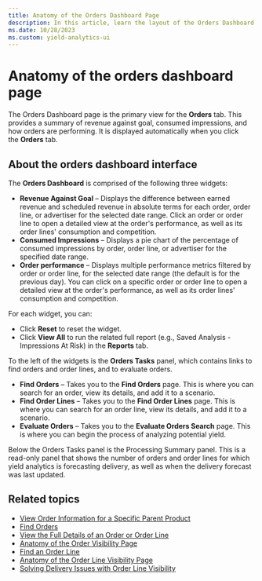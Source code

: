 ```yaml
---
title: Anatomy of the Orders Dashboard Page
description: In this article, learn the layout of the Orders Dashboard page.
ms.date: 10/28/2023
ms.custom: yield-analytics-ui
---
```


# Anatomy of the orders dashboard page

The Orders Dashboard page is the primary view for the **Orders** tab. This provides a summary of revenue against goal, consumed impressions, and how orders are performing. It is displayed automatically when you click the **Orders** tab.

## About the orders dashboard interface

The **Orders Dashboard** is comprised of the following three widgets:

- **Revenue Against Goal** – Displays the difference between earned revenue and scheduled revenue in absolute terms for each order, order line, or advertiser for the selected date range. Click an order or order line to open a detailed view at the order's performance, as well as its order lines' consumption and competition.
- **Consumed Impressions** – Displays a pie chart of the percentage of consumed impressions by order, order line, or advertiser for the specified date range.
- **Order performance** – Displays multiple performance metrics filtered by order or order line, for the selected date range (the default is for the previous day). You can click on a specific order or order line to open a detailed view at the order's performance, as well as its order lines' consumption and competition.

For each widget, you can:

- Click **Reset** to reset the widget.
- Click **View All** to run the related full report (e.g., Saved Analysis - Impressions At Risk) in the **Reports** tab.

To the left of the widgets is the **Orders Tasks** panel, which contains links to find orders and order lines, and to evaluate orders.

- **Find Orders** – Takes you to the **Find Orders** page. This is where you can search for an order, view its details, and add it to a scenario.
- **Find Order Lines** – Takes you to the **Find Order Lines** page. This is where you can search for an order line, view its details, and add it to a scenario.
- **Evaluate Orders** – Takes you to the **Evaluate Orders Search** page. This is where you can begin the process of analyzing potential yield.

Below the Orders Tasks panel is the Processing Summary panel. This is a read-only panel that shows the number of orders and order lines for which yield analytics is forecasting delivery, as well as when the delivery forecast was last updated.

## Related topics

- [View Order Information for a Specific Parent Product](view-order-information-for-a-specific-parent-product.md)
- [Find Orders](find-orders.md)
- [View the Full Details of an Order or Order Line](view-the-full-details-of-an-order-or-order-line.md)
- [Anatomy of the Order Visibility Page](anatomy-of-the-order-visibility-page.md)
- [Find an Order Line](find-an-order-line.md)
- [Anatomy of the Order Line Visibility Page](anatomy-of-the-order-line-visibility-page.md)
- [Solving Delivery Issues with Order Line Visibility](solving-delivery-issues-with-order-line-visibility.md)
